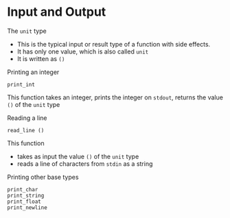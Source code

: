 # Input and Output

The `unit` type

+ This is the typical input or result type of a function with side effects.
+ It has only one value, which is also called `unit`
+ It is written as `()`

Printing an integer

```
print_int
```

This function takes an integer, prints the integer on `stdout`, returns the value `()` of the `unit` type

Reading a line

```
read_line ()
```

This function 

+ takes as input the value `()` of the `unit` type
+ reads a line of characters from `stdin` as a string

Printing other base types

```
print_char
print_string
print_float
print_newline
```

